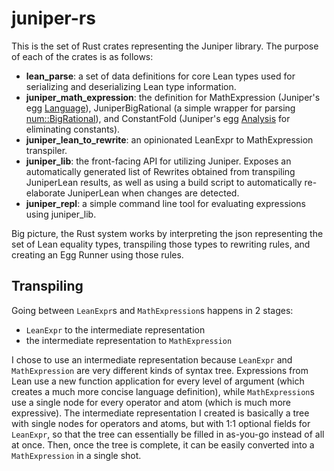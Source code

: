 # juniper-rs

This is the set of Rust crates representing the Juniper library. The purpose of each of the crates is as follows:
- **lean_parse**: a set of data definitions for core Lean types used for serializing and deserializing Lean type information.
- **juniper_math_expression**: the definition for MathExpression (Juniper's egg [Language](https://docs.rs/egg/latest/egg/trait.Language.html)), JuniperBigRational (a simple wrapper for parsing [num::BigRational](https://docs.rs/num-rational/0.4.2/num_rational/type.BigRational.html)), and ConstantFold (Juniper's egg [Analysis](https://docs.rs/egg/latest/egg/trait.Analysis.html) for eliminating constants).
- **juniper_lean_to_rewrite**: an opinionated LeanExpr to MathExpression transpiler.
- **juniper_lib**: the front-facing API for utilizing Juniper. Exposes an automatically generated list of Rewrites obtained from transpiling JuniperLean results, as well as using a build script to automatically re-elaborate JuniperLean when changes are detected.
- **juniper_repl**: a simple command line tool for evaluating expressions using juniper_lib.

Big picture, the Rust system works by interpreting the json representing the set of Lean equality types, transpiling those types to rewriting rules, and creating an Egg Runner using those rules.

## Transpiling

Going between `LeanExpr`s and `MathExpression`s happens in 2 stages:

- `LeanExpr` to the intermediate representation
- the intermediate representation to `MathExpression`

I chose to use an intermediate representation because `LeanExpr` and `MathExpression` are very different kinds of syntax tree. Expressions from Lean use a new function application for every level of argument (which creates a much more concise language definition), while `MathExpression`s use a single node for every operator and atom (which is much more expressive). The intermediate representation I created is basically a tree with single nodes for operators and atoms, but with 1:1 optional fields for `LeanExpr`, so that the tree can essentially be filled in as-you-go instead of all at once. Then, once the tree is complete, it can be easily converted into a `MathExpression` in a single shot.